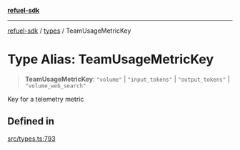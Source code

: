 [**refuel-sdk**](../../README.md)

***

[refuel-sdk](../../modules.md) / [types](../README.md) / TeamUsageMetricKey

# Type Alias: TeamUsageMetricKey

> **TeamUsageMetricKey**: `"volume"` \| `"input_tokens"` \| `"output_tokens"` \| `"volume_web_search"`

Key for a telemetry metric

## Defined in

[src/types.ts:793](https://github.com/refuel-ai/refuel-sdk/blob/d0bf0a37e69cf6e99e0c214ac03b050c5c5d48a2/src/types.ts#L793)
